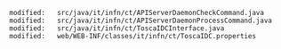 	modified:   src/java/it/infn/ct/APIServerDaemonCheckCommand.java
	modified:   src/java/it/infn/ct/APIServerDaemonProcessCommand.java
	modified:   src/java/it/infn/ct/ToscaIDCInterface.java
	modified:   web/WEB-INF/classes/it/infn/ct/ToscaIDC.properties
